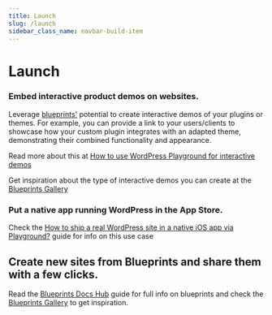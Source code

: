 ```yaml
---
title: Launch
slug: /launch
sidebar_class_name: navbar-build-item
---
```


# Launch

### Embed interactive product demos on websites.

Leverage [blueprints'](#) potential to create interactive demos of your plugins or themes. For example, you can provide a link to your users/clients to showcase how your custom plugin integrates with an adapted theme, demonstrating their combined functionality and appearance.

Read more about this at [How to use WordPress Playground for interactive demos](https://developer.wordpress.org/news/2024/04/25/how-to-use-wordpress-playground-for-interactive-demos/)

Get inspiration about the type of interactive demos you can create at the [Blueprints Gallery](#)

### Put a native app running WordPress in the App Store.

Check the [How to ship a real WordPress site in a native iOS app via Playground?](../guides/how-to-ship-a-real-wordpress-site-in-a-native-ios-app-via-playground) guide for info on this use case

## Create new sites from Blueprints and share them with a few clicks.

Read the [Blueprints Docs Hub](../../blueprints/) guide for full info on blueprints and check the [Blueprints Gallery](https://github.com/WordPress/blueprints/blob/trunk/GALLERY.md) to get inspiration.
